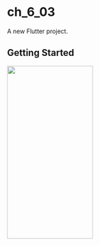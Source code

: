 # ch_6_03

A new Flutter project.

## Getting Started

<img src="https://user-images.githubusercontent.com/111499824/222440758-919a2fb2-fd76-41b6-b484-da6c4ae9e44f.png" alt="" data-canonical-src="https://gyazo.com/eb5c5741b6a9a16c692170a41a49c858.png" width="200" height="400" />
